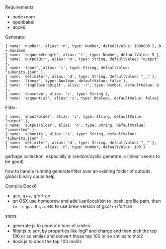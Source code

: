 Requirements

- node+npm
- openbabel
- dock6

Generate:
```
{ name: 'number', alias: 'n', type: Number, defaultValue: 1000000 }, 0 = maximum
{ name: 'sequenceLength', alias: 'l', type: Number, defaultValue: 5 },
{ name: 'outputDir', alias: 'o', type: String, defaultValue: "output" },
{ name: 'input', alias: 'i', type: String, defaultValue: "subunits.json" },
{ name: 'delimiter', alias: 'd', type: String, defaultValue: "__" },
{ name: 'linear', type: Boolean, defaultValue: false },
{ name: 'ringClosureDigit', alias: 'r', type: Number, defaultValue: 9 },
{ name: 'conserve', alias: 'c', type: String },
{ name: 'sequential', alias: 's', type: Boolean, defaultValue: false}
```

Filter:
```
{ name: 'inputFolder', alias: 'i', type: String, defaultValue: "output" },
{ name: 'outputFolder', alias: 'o', type: String, defaultValue: "converted" },
{ name: 'subunits', alias: 's', type: String, defaultValue: "subunits.json" },
{ name: 'delimiter', alias: 'd', type: String, defaultValue: "__" },
{ name: 'number', alias: 'n', type: Number, defaultValue: 100 }
```


garbage collection, especially in random/cyclic generate js (linear seems to be good)

how to handle running generate/filter over an existing folder of outputs. global binary could help


Compile Dock6
- gcc, g++, gfortran
- on OSX use homebrew and add /usr/local/bin to .bash_profile path, then `ln -s gcc-8 gcc` etc to use brew version of gcc/++/fortran

steps

- generate.js to generate tons of smiles
- filter.js to sort by properties like logP and charge and then pick the top 100 or so smiles and convert those top 100 or so smiles to mol2
- dock.js to dock the top 100 mol2s

